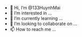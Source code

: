 - 👋 Hi, I’m @133HuynhMai
- 👀 I’m interested in ...
- 🌱 I’m currently learning ...
- 💞️ I’m looking to collaborate on ...
- 📫 How to reach me ...

<!---
133HuynhMai/133HuynhMai is a ✨ special ✨ repository because its `README.md` (this file) appears on your GitHub profile.
You can click the Preview link to take a look at your changes.
--->
